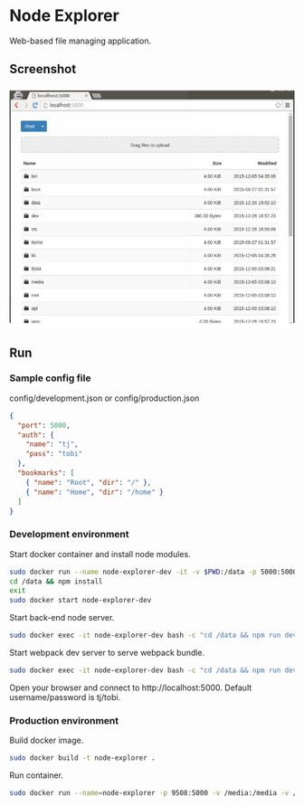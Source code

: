 # Node Explorer

Web-based file managing application.

## Screenshot

![screenshot](/docs/screenshot.png?raw=true)

## Run

### Sample config file

config/development.json or config/production.json

```json
{
  "port": 5000,
  "auth": {
    "name": "tj",
    "pass": "tobi"
  },
  "bookmarks": [
    { "name": "Root", "dir": "/" },
    { "name": "Home", "dir": "/home" }
  ]
}
```

### Development environment

Start docker container and install node modules.
```bash
sudo docker run --name node-explorer-dev -it -v $PWD:/data -p 5000:5000 -p 5001:5001 node:4.2 bash
cd /data && npm install
exit
sudo docker start node-explorer-dev
```

Start back-end node server.
```bash
sudo docker exec -it node-explorer-dev bash -c "cd /data && npm run dev-back"
```

Start webpack dev server to serve webpack bundle.
```bash
sudo docker exec -it node-explorer-dev bash -c "cd /data && npm run dev-front"
```

Open your browser and connect to http://localhost:5000.
Default username/password is tj/tobi.

### Production environment

Build docker image.
```bash
sudo docker build -t node-explorer .
```

Run container.
```bash
sudo docker run --name=node-explorer -p 9508:5000 -v /media:/media -v /home:/home -d node-explorer
```
